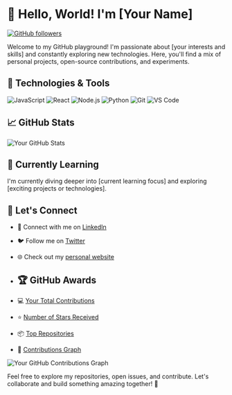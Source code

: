 # 👋 Hello, World! I'm [Your Name]

[![GitHub followers](https://img.shields.io/github/followers/rpalmr?label=Follow&style=social)](https://github.com/rpalmr)

Welcome to my GitHub playground! I'm passionate about [your interests and skills] and constantly exploring new technologies. Here, you'll find a mix of personal projects, open-source contributions, and experiments.

## 🚀 Technologies & Tools

![JavaScript](https://img.shields.io/badge/-JavaScript-F7DF1E?style=flat-square&logo=javascript&logoColor=black)
![React](https://img.shields.io/badge/-React-61DAFB?style=flat-square&logo=react&logoColor=white)
![Node.js](https://img.shields.io/badge/-Node.js-339933?style=flat-square&logo=node.js&logoColor=white)
![Python](https://img.shields.io/badge/-Python-3776AB?style=flat-square&logo=python&logoColor=white)
![Git](https://img.shields.io/badge/-Git-F05032?style=flat-square&logo=git&logoColor=white)
![VS Code](https://img.shields.io/badge/-VS%20Code-007ACC?style=flat-square&logo=visual-studio-code&logoColor=white)

## 📈 GitHub Stats

![Your GitHub Stats](https://github-readme-stats.vercel.app/api?username=yourusername&show_icons=true&count_private=true&hide=contribs,prs&theme=radical)

## 🌱 Currently Learning

I'm currently diving deeper into [current learning focus] and exploring [exciting projects or technologies].

## 🤝 Let's Connect

- 💼 Connect with me on [LinkedIn](https://www.linkedin.com/in/yourusername/)
- 🐦 Follow me on [Twitter](https://twitter.com/yourhandle/)
- 🌐 Check out my [personal website](https://yourwebsite.com/)

- ## 🏆 GitHub Awards

- 💻 [Your Total Contributions](https://github.com/yourusername)
- ⭐ [Number of Stars Received](https://github.com/yourusername)
- 📦 [Top Repositories](https://github.com/yourusername)
- 🚀 [Contributions Graph](https://github.com/yourusername)

![Your GitHub Contributions Graph](https://github-readme-streak-stats.herokuapp.com/?user=yourusername&theme=dark)

Feel free to explore my repositories, open issues, and contribute. Let's collaborate and build something amazing together! 🚀
